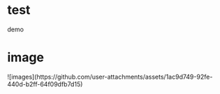 # test
demo
<h1>image</h1>
![images](https://github.com/user-attachments/assets/1ac9d749-92fe-440d-b2ff-64f09dfb7d15)

